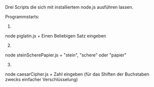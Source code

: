 Drei Scripts die sich mit installiertem node.js ausführen lassen.

Programmstarts:

1.
node piglatin.js + Einen Beliebigen Satz eingeben

2. 
node steinScherePapier.js + "stein", "schere" oder "papier"

3. 
node caesarCipher.js + Zahl eingeben (für das Shiften der Buchstaben zwecks einfacher Verschlüsselung)